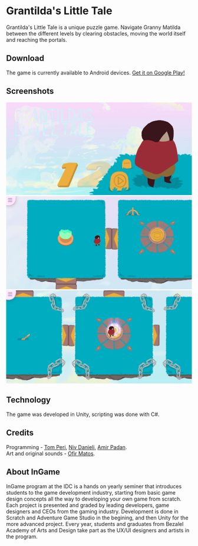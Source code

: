 # Grantilda's Little Tale
Grantilda's Little Tale is a unique puzzle game. Navigate Granny Matilda between the different levels by clearing obstacles, moving the world itself and reaching the portals.

## Download
The game is currently available to Android devices. [Get it on Google Play!](https://play.google.com/store/apps/details?id=com.pangolin.grantildaslittletale&hl=en_US)

## Screenshots
![Opening screen](https://raw.githubusercontent.com/tomperi/Grantilda/master/Project/Screenshots/18-9%20Ratio/Project_Main%20Camera_2018-08-04-18-32-43_1750x876.png)
![Gameplay](https://raw.githubusercontent.com/tomperi/Grantilda/master/Project/Screenshots/18-9%20Ratio/Project_Main%20Camera%20(real)_2018-08-04-18-37-50_1748x874.png)
![Gameplay](https://raw.githubusercontent.com/tomperi/Grantilda/master/Project/Screenshots/18-9%20Ratio/Project_Main%20Camera%20(real)_2018-08-04-18-37-26_1748x874.png)

## Technology
The game was developed in Unity, scripting was done with C#.

## Credits
Programming - [Tom Peri](mailto:tomp228@gmail.com), [Niv Danieli](mailto:ndanieli@gmail.com), [Amir Padan](mailto:amirpadan@gmail.com).  
Art and original sounds - [Ofir Matos](http://ofirmatos.wixsite.com/portfolio).

## About InGame
InGame program at the IDC is a hands on yearly seminer that introduces students to the game development industry, starting from basic game design concepts all the way to developing your own game from scratch. Each project is presented and graded by leading developers, game designers and CEOs from the gaming industry. Development is done in Scratch and Adventure Game Studio in the begining, and then Unity for the more advanced project. Every year, students and graduates from Bezalel Academy of Arts and Design take part as the UX/UI designers and artists in the program. 
